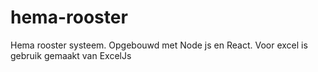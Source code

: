 # hema-rooster
Hema rooster systeem. Opgebouwd met Node js en React. Voor excel is gebruik gemaakt van ExcelJs
